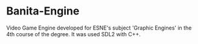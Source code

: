 # Banita-Engine
Video Game Engine developed for ESNE's subject 'Graphic Engines' in the 4th course of the degree. It was used SDL2 with C++. 
